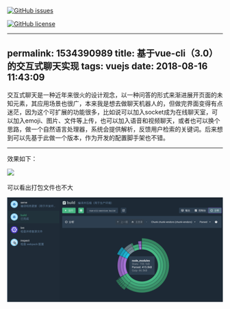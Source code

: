 
[![GitHub issues](https://img.shields.io/github/issues/Kelier/vuecli3-chat.svg?style=popout-square)](https://github.com/Kelier/vuecli3-chat/issues)

[![GitHub license](https://img.shields.io/github/license/Kelier/vuecli3-chat.svg?style=popout-square)](https://github.com/Kelier/vuecli3-chat)


---
permalink: 1534390989
title: 基于vue-cli（3.0）的交互式聊天实现
tags: vuejs
date: 2018-08-16 11:43:09
---

交互式聊天是一种近年来很火的设计观念，以一种问答的形式来渐进展开页面的未知元素，其应用场景也很广，本来我是想去做聊天机器人的，但做完界面变得有点迷茫，因为这个可扩展的功能很多，比如说可以加入socket成为在线聊天室，可以加入emoji、图片、文件等上传，也可以加入语音和视频聊天，或者也可以换个思路，做一个自然语言处理器，系统会提供解析，反馈用户检索的关键词。后来想到可以先基于此做一个版本，作为开发的配置脚手架也不错。

---

效果如下：

![](vue-cli-chat.gif)

可以看出打包文件也不大

![](chunk.png)


